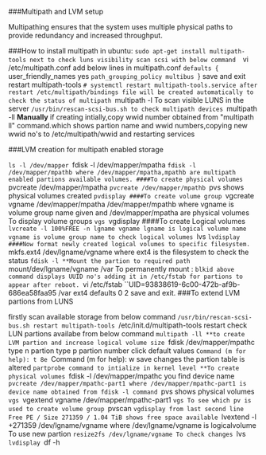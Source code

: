 ###Multipath and LVM setup

Multipathing ensures that the system uses multiple physical paths to provide redundancy and increased throughput.

###How to install multipath in ubuntu:
``sudo apt-get install multipath-tools
next to check luns visibility scan scsi with below command 
``vi /etc/multipath.conf 
add below lines in multipath.conf
``defaults {
  ``user_friendly_names yes
  ``path_grouping_policy multibus
``}
save and exit
restart multipath-tools
``# systemctl restart multipath-tools.service
after restart /etc/multipath/bindings file will be created automatically
to check the status of multipath
``multipath -l
To scan visible LUNS in the server
``/usr/bin/rescan-scsi-bus.sh
to check multipath devices
``multipath -ll
**Manually** 
if creating intially,copy wwid number obtained from "multipath ll" command.which shows partion name and wwid numbers,copying new wwid no's 
 to /etc/multipath/wwid and restarting services
 
 ###LVM creation for multipath enabled storage
 
 ``ls -l /dev/mapper
 ``fdisk -l /dev/mapper/mpatha
 ``fdisk -l /dev/mapper/mpathb
 where /dev/mapper/mpatha,mpathb are multipath enabled partions available volumes.
 ####To create physical volumes
 ``pvcreate /dev/mapper/mpatha
 ``pvcreate /dev/mapper/mpathb
 ``pvs
 shows physical volumes created
 ``pvdisplay
 ####To create volume group
 ``vgcreate vgname /dev/mapper/mpatha /dev/mapper/mpathb
 where vgname is volume group name given and /dev/mapper/mpatha are physical volumes
 To display volume groups
 ``vgs
 ``vgdisplay
 ####To create Logical volumes
 ``lvcreate -l 100%FREE -n lgname vgname
 lgname is logical volume name
 vgname is volume group name
 to check logical volumes
 ``lvs
 ``lvdisplay
 ####Now format newly created logical volumes to specific filesystem.
 ``mkfs.ext4 /dev/lgname/vgname
 where ext4 is the filesystem
 to check the status
 ``fdisk -l
**Mount the partion to required path 
``mount/dev/lgname/vgname /var
To permanently mount :
``blkid
above command displays UUID no's adding it in /etc/fstab for partions to appear after reboot.
``vi /etc/fstab
``UID=93838619-6c00-472b-af9b-686ea58faa95 /var ext4  defaults   0     2
save and exit.
###To extend LVM partions from LUNS

firstly scan available storage from below command 
``/usr/bin/rescan-scsi-bus.sh
restart multipath-tools
``/etc/init.d/multipath-tools restart
check LUN partions availabe from below command
``multipath -ll
**to create LVM partion and increase logical volume size
``fdisk /dev/mapper/mpathc
type n
partion type p
partion number
click default values
``Command (m for help): t
8e
``Command (m for help): w
save changes
the partion table is altered
``partprobe
command to intialize in kernel level
**To create physical volumes
``fdisk -l /dev/mapper/mpathc
you find device name
``pvcreate /dev/mapper/mpathc-part1
where /dev/mapper/mpathc-part1 is device name obtained from fdisk -l command
``pvs
shows physical volumes
``vgs
``vgextend vgname /dev/mapper/mpathc-part1
``vgs
To see which pv is used to create volume group
``pvscan
``vgdisplay
from last second line
Free PE / Size 271359 / 1.04 TiB
shows free space available
``lvextend -l +271359 /dev/lgname/vgname
where /dev/lgname/vgname is logicalvolume
To use new partion
``resize2fs /dev/lgname/vgname
To check changes
``lvs
``lvdisplay
``df -h
